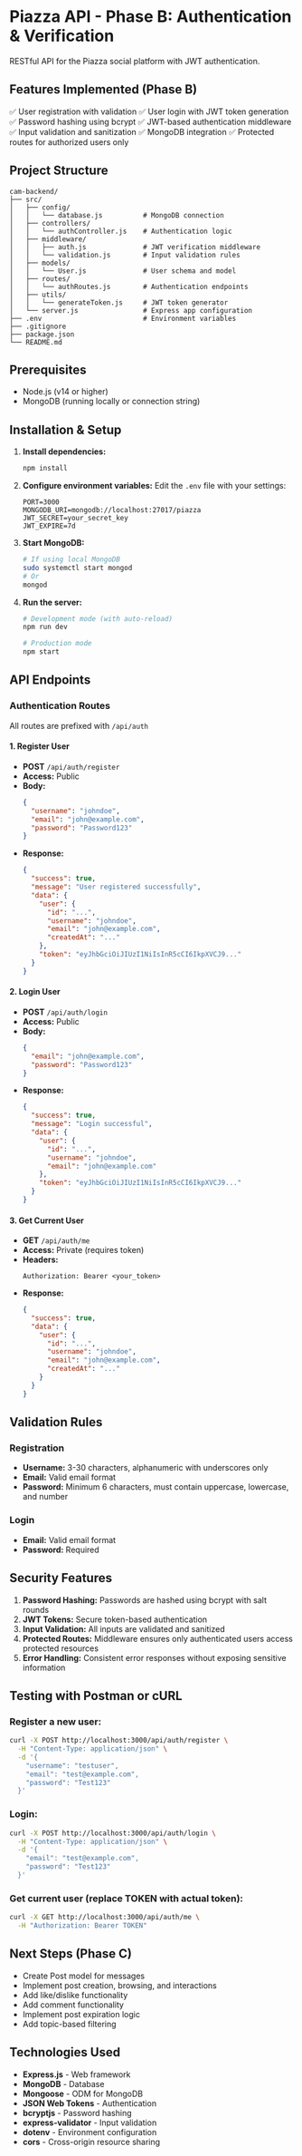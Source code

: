 # Piazza API - Phase B: Authentication & Verification

RESTful API for the Piazza social platform with JWT authentication.

## Features Implemented (Phase B)

✅ User registration with validation
✅ User login with JWT token generation
✅ Password hashing using bcrypt
✅ JWT-based authentication middleware
✅ Input validation and sanitization
✅ MongoDB integration
✅ Protected routes for authorized users only

## Project Structure

```
cam-backend/
├── src/
│   ├── config/
│   │   └── database.js          # MongoDB connection
│   ├── controllers/
│   │   └── authController.js    # Authentication logic
│   ├── middleware/
│   │   ├── auth.js              # JWT verification middleware
│   │   └── validation.js        # Input validation rules
│   ├── models/
│   │   └── User.js              # User schema and model
│   ├── routes/
│   │   └── authRoutes.js        # Authentication endpoints
│   ├── utils/
│   │   └── generateToken.js     # JWT token generator
│   └── server.js                # Express app configuration
├── .env                         # Environment variables
├── .gitignore
├── package.json
└── README.md
```

## Prerequisites

- Node.js (v14 or higher)
- MongoDB (running locally or connection string)

## Installation & Setup

1. **Install dependencies:**
   ```bash
   npm install
   ```

2. **Configure environment variables:**
   Edit the `.env` file with your settings:
   ```env
   PORT=3000
   MONGODB_URI=mongodb://localhost:27017/piazza
   JWT_SECRET=your_secret_key
   JWT_EXPIRE=7d
   ```

3. **Start MongoDB:**
   ```bash
   # If using local MongoDB
   sudo systemctl start mongod
   # Or
   mongod
   ```

4. **Run the server:**
   ```bash
   # Development mode (with auto-reload)
   npm run dev

   # Production mode
   npm start
   ```

## API Endpoints

### Authentication Routes

All routes are prefixed with `/api/auth`

#### 1. Register User
- **POST** `/api/auth/register`
- **Access:** Public
- **Body:**
  ```json
  {
    "username": "johndoe",
    "email": "john@example.com",
    "password": "Password123"
  }
  ```
- **Response:**
  ```json
  {
    "success": true,
    "message": "User registered successfully",
    "data": {
      "user": {
        "id": "...",
        "username": "johndoe",
        "email": "john@example.com",
        "createdAt": "..."
      },
      "token": "eyJhbGciOiJIUzI1NiIsInR5cCI6IkpXVCJ9..."
    }
  }
  ```

#### 2. Login User
- **POST** `/api/auth/login`
- **Access:** Public
- **Body:**
  ```json
  {
    "email": "john@example.com",
    "password": "Password123"
  }
  ```
- **Response:**
  ```json
  {
    "success": true,
    "message": "Login successful",
    "data": {
      "user": {
        "id": "...",
        "username": "johndoe",
        "email": "john@example.com"
      },
      "token": "eyJhbGciOiJIUzI1NiIsInR5cCI6IkpXVCJ9..."
    }
  }
  ```

#### 3. Get Current User
- **GET** `/api/auth/me`
- **Access:** Private (requires token)
- **Headers:**
  ```
  Authorization: Bearer <your_token>
  ```
- **Response:**
  ```json
  {
    "success": true,
    "data": {
      "user": {
        "id": "...",
        "username": "johndoe",
        "email": "john@example.com",
        "createdAt": "..."
      }
    }
  }
  ```

## Validation Rules

### Registration
- **Username:** 3-30 characters, alphanumeric with underscores only
- **Email:** Valid email format
- **Password:** Minimum 6 characters, must contain uppercase, lowercase, and number

### Login
- **Email:** Valid email format
- **Password:** Required

## Security Features

1. **Password Hashing:** Passwords are hashed using bcrypt with salt rounds
2. **JWT Tokens:** Secure token-based authentication
3. **Input Validation:** All inputs are validated and sanitized
4. **Protected Routes:** Middleware ensures only authenticated users access protected resources
5. **Error Handling:** Consistent error responses without exposing sensitive information

## Testing with Postman or cURL

### Register a new user:
```bash
curl -X POST http://localhost:3000/api/auth/register \
  -H "Content-Type: application/json" \
  -d '{
    "username": "testuser",
    "email": "test@example.com",
    "password": "Test123"
  }'
```

### Login:
```bash
curl -X POST http://localhost:3000/api/auth/login \
  -H "Content-Type: application/json" \
  -d '{
    "email": "test@example.com",
    "password": "Test123"
  }'
```

### Get current user (replace TOKEN with actual token):
```bash
curl -X GET http://localhost:3000/api/auth/me \
  -H "Authorization: Bearer TOKEN"
```

## Next Steps (Phase C)

- Create Post model for messages
- Implement post creation, browsing, and interactions
- Add like/dislike functionality
- Add comment functionality
- Implement post expiration logic
- Add topic-based filtering

## Technologies Used

- **Express.js** - Web framework
- **MongoDB** - Database
- **Mongoose** - ODM for MongoDB
- **JSON Web Tokens** - Authentication
- **bcryptjs** - Password hashing
- **express-validator** - Input validation
- **dotenv** - Environment configuration
- **cors** - Cross-origin resource sharing
